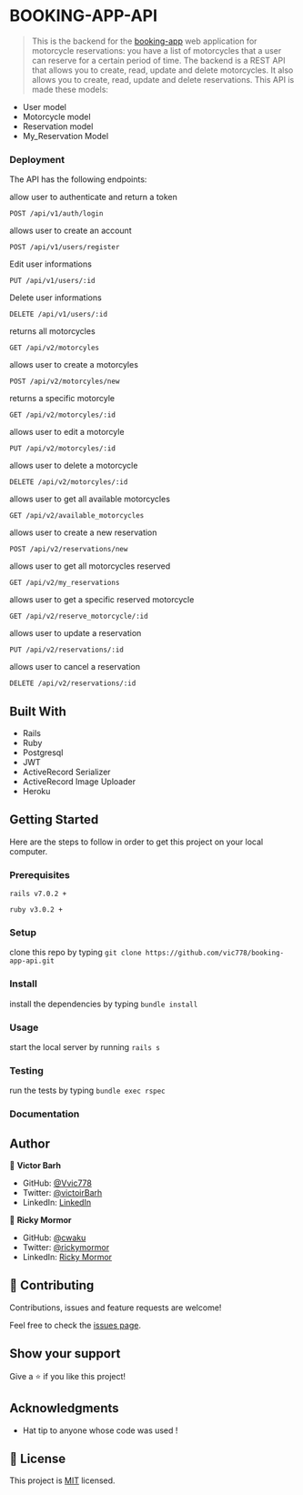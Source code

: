 # BOOKING-APP-API


> This is the backend for the [booking-app](https://github.com/afizsavage/booking-app) web application for motorcycle reservations: you have a list of motorcycles that a user can reserve for a certain period of time. The backend is a REST API that allows you to create, read, update and delete motorcycles. It also allows you to create, read, update and delete reservations.
This API is made these models:
- User model
- Motorcycle model
- Reservation model
- My_Reservation Model

### Deployment
<!-- [Base URL](https://secure-bastion-02263.herokuapp.com/) -->


The API has the following endpoints:


allow user to authenticate and return a token

`POST /api/v1/auth/login`

allows user to create an account

`POST /api/v1/users/register`

Edit user informations

`PUT /api/v1/users/:id`

Delete user informations

`DELETE /api/v1/users/:id`

returns all motorcycles

`GET /api/v2/motorcyles `

allows user to create a motorcyles

`POST /api/v2/motorcyles/new`

returns a specific motorcyle

`GET /api/v2/motorcyles/:id`

allows user to edit a motorcyle

`PUT /api/v2/motorcyles/:id`

allows user to delete a motorcycle

`DELETE /api/v2/motorcyles/:id`

allows user to get all available motorcycles

`GET /api/v2/available_motorcycles`

allows user to create a new reservation

`POST /api/v2/reservations/new`

allows user to get all motorcycles reserved 

`GET /api/v2/my_reservations`

allows user to get a specific reserved motorcycle 

`GET /api/v2/reserve_motorcycle/:id`

allows user to update a reservation  

`PUT /api/v2/reservations/:id`

allows user to cancel a reservation 

`DELETE /api/v2/reservations/:id`


## Built With

- Rails
- Ruby 
- Postgresql
- JWT
- ActiveRecord Serializer
- ActiveRecord Image Uploader
- Heroku

## Getting Started

Here are the steps to follow in order to get this project on your local computer.

### Prerequisites

`rails v7.0.2 +`

`ruby v3.0.2 +`

### Setup

clone this repo by typing `git clone https://github.com/vic778/booking-app-api.git`

### Install

install the dependencies by typing `bundle install`

### Usage

start the local server by running `rails s`

### Testing

run the tests by typing `bundle exec rspec`


### Documentation


## Author

👤 **Victor Barh**

- GitHub: [@Vvic778](https://github.com/vic778)
- Twitter: [@victoirBarh](https://twitter.com/)
- LinkedIn: [LinkedIn](https://linkedin.com/in/victoir-barh)

👤 **Ricky Mormor**

- GitHub: [@cwaku](https://github.com/cwaku)
- Twitter: [@rickymormor](https://twitter.com/rickymormor)
- LinkedIn: [Ricky Mormor](https://github.com/cwaku/blog/blob/develop/www.linkedin.com/in/rickymormor)


## 🤝 Contributing

Contributions, issues and feature requests are welcome!

Feel free to check the [issues page](issues/).

## Show your support

Give a ⭐️ if you like this project!

## Acknowledgments

- Hat tip to anyone whose code was used !

## 📝 License

This project is [MIT](lic.url) licensed.

